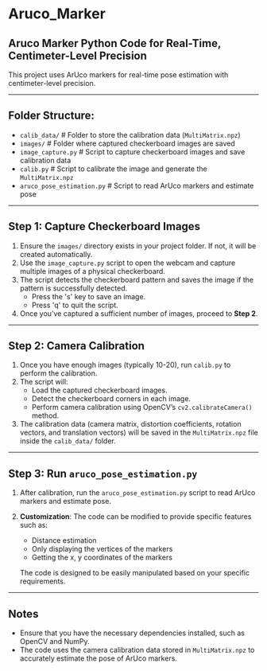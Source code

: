 # Aruco_Marker

## Aruco Marker Python Code for Real-Time, Centimeter-Level Precision

This project uses ArUco markers for real-time pose estimation with centimeter-level precision.

---

## Folder Structure:

- `calib_data/`                  # Folder to store the calibration data (`MultiMatrix.npz`)
- `images/`                       # Folder where captured checkerboard images are saved
- `image_capture.py`              # Script to capture checkerboard images and save calibration data
- `calib.py`                      # Script to calibrate the image and generate the `MultiMatrix.npz`
- `aruco_pose_estimation.py`      # Script to read ArUco markers and estimate pose

---

## Step 1: Capture Checkerboard Images

1. Ensure the `images/` directory exists in your project folder. If not, it will be created automatically.
2. Use the `image_capture.py` script to open the webcam and capture multiple images of a physical checkerboard.
3. The script detects the checkerboard pattern and saves the image if the pattern is successfully detected.
   - Press the 's' key to save an image.
   - Press 'q' to quit the script.
4. Once you’ve captured a sufficient number of images, proceed to **Step 2**.

---

## Step 2: Camera Calibration

1. Once you have enough images (typically 10-20), run `calib.py` to perform the calibration.
2. The script will:
   - Load the captured checkerboard images.
   - Detect the checkerboard corners in each image.
   - Perform camera calibration using OpenCV’s `cv2.calibrateCamera()` method.
3. The calibration data (camera matrix, distortion coefficients, rotation vectors, and translation vectors) will be saved in the `MultiMatrix.npz` file inside the `calib_data/` folder.

---

## Step 3: Run `aruco_pose_estimation.py`

1. After calibration, run the `aruco_pose_estimation.py` script to read ArUco markers and estimate pose.
2. **Customization**: The code can be modified to provide specific features such as:
   - Distance estimation
   - Only displaying the vertices of the markers
   - Getting the x, y coordinates of the markers
   
   The code is designed to be easily manipulated based on your specific requirements.

---

## Notes

- Ensure that you have the necessary dependencies installed, such as OpenCV and NumPy.
- The code uses the camera calibration data stored in `MultiMatrix.npz` to accurately estimate the pose of ArUco markers.

